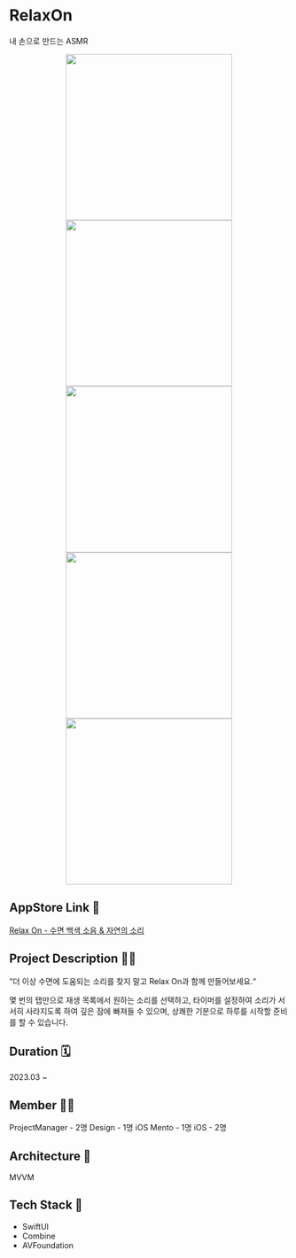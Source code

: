 # RelaxOn
내 손으로 만드는 ASMR

<div align="center">
  <img width=300 src="https://github.com/M1zz/RelaxOn/assets/108422901/15b96ad4-7a3a-41b2-a54f-b15b8a6fee28">
  <img width=300 src="https://github.com/M1zz/RelaxOn/assets/108422901/68b4af29-eb06-4739-b848-dba907a3c20f">
</div>
<div align="center">
  <img width=300 src="https://github.com/M1zz/RelaxOn/assets/108422901/9f3fe328-fbd6-4a24-88ee-f445292707c7">
  <img width=300 src="https://github.com/M1zz/RelaxOn/assets/108422901/c851de4c-5594-425a-87cc-94d39d7870b3">
  <img width=300 src="https://github.com/M1zz/RelaxOn/assets/108422901/bb065671-745d-4d6a-a749-290e86cfe049">
</div>

## AppStore Link 🔗
[‎Relax On - 수면 백색 소음 & 자연의 소리](https://apps.apple.com/kr/app/relax-on-수면-백색-소음-자연의-소리/id1626715109)

## Project Description 👩‍🏫
“더 이상 수면에 도움되는 소리를 찾지 말고 Relax On과 함께 만들어보세요.“

몇 번의 탭만으로 재생 목록에서 원하는 소리를 선택하고,
타이머를 설정하여 소리가 서서히 사라지도록 하여 깊은 잠에 빠져들 수 있으며,
상쾌한 기분으로 하루를 시작할 준비를 할 수 있습니다.

## Duration 🗓️
2023.03 ~

## Member 👨‍💻
ProjectManager - 2명
Design - 1명
iOS Mento - 1명
iOS - 2명

## Architecture 🏰
MVVM

## Tech Stack 🔨
- SwiftUI
- Combine
- AVFoundation
